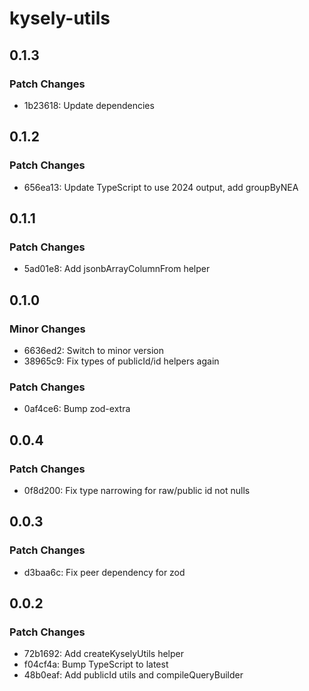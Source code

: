 # kysely-utils

## 0.1.3

### Patch Changes

- 1b23618: Update dependencies

## 0.1.2

### Patch Changes

- 656ea13: Update TypeScript to use 2024 output, add groupByNEA

## 0.1.1

### Patch Changes

- 5ad01e8: Add jsonbArrayColumnFrom helper

## 0.1.0

### Minor Changes

- 6636ed2: Switch to minor version
- 38965c9: Fix types of publicId/id helpers again

### Patch Changes

- 0af4ce6: Bump zod-extra

## 0.0.4

### Patch Changes

- 0f8d200: Fix type narrowing for raw/public id not nulls

## 0.0.3

### Patch Changes

- d3baa6c: Fix peer dependency for zod

## 0.0.2

### Patch Changes

- 72b1692: Add createKyselyUtils helper
- f04cf4a: Bump TypeScript to latest
- 48b0eaf: Add publicId utils and compileQueryBuilder
